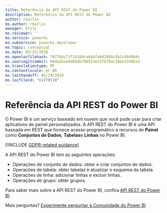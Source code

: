 ```yaml
---
title: Referência da API REST do Power BI
description: Referência da API REST do Power BI
author: rkarlin
ms.author: rkarlin
manager: kfile
ms.reviewer: ''
ms.service: powerbi
ms.subservice: powerbi-developer
ms.topic: conceptual
ms.date: 05/25/2018
ms.openlocfilehash: 7677bbc71f141b0ca64bfa9d10d8c5b3c884904c
ms.sourcegitcommit: 60dad5aa0d85db790553e537bf8ac34ee3289ba3
ms.translationtype: MT
ms.contentlocale: pt-BR
ms.lasthandoff: 05/29/2019
ms.locfileid: "61270110"
---
```

# <a name="power-bi-rest-api-reference"></a>Referência da API REST do Power BI

O Power BI é um serviço baseado em nuvem que você pode usar para criar aplicativos de painel personalizados. A API REST do Power BI é uma API baseada em REST que fornece acesso programático a recursos de **Painel** como **Conjuntos de Dados**, **Tabelas**e **Linhas** no Power BI.

[!INCLUDE [GDPR-related guidance](../includes/gdpr-hybrid-note.md)]

A API REST do Power BI tem as seguintes operações:

* Operações de conjunto de dados: obter e criar conjuntos de dados.
* Operações de tabela: obter tabelas e atualizar o esquema da tabela.
* Operações de linha: adicionar linhas e excluir linhas.
* Operações de grupo: obter grupos.

Para saber mais sobre a API REST do Power BI, confira [API REST do Power BI](https://docs.microsoft.com/rest/api/power-bi/).

Mais perguntas? [Experimente perguntar à Comunidade do Power BI](http://community.powerbi.com/)